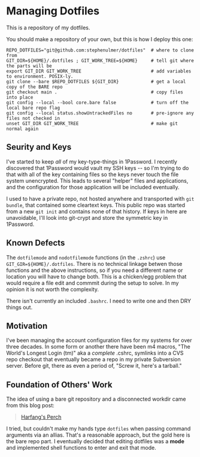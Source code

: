 # Managing Dotfiles

This is a repository of my dotfiles.

You should make a repository of your own, but this is how I deploy this one:

    REPO_DOTFILES="git@github.com:stephenulmer/dotfiles"  # where to clone from
    GIT_DIR=${HOME}/.dotfiles ; GIT_WORK_TREE=${HOME}     # tell git where the parts will be
    export GIT_DIR GIT_WORK_TREE                          # add variables to environment. POSIX-ly.
    git clone --bare $REPO_DOTFILES ${GIT_DIR}            # get a local copy of the BARE repo
    git checkout main .                                   # copy files into place
    git config --local --bool core.bare false             # turn off the local bare repo flag
    git config --local status.showUntrackedFiles no       # pre-ignore any files not checked in
    unset GIT_DIR GIT_WORK_TREE                           # make git normal again


## Seurity and Keys

I've started to keep *all* of my key-type-things in 1Password. I recently discovered that 1Password would vault my SSH keys -- so I'm trying to do that with all of the key containing files so the keys never touch the file system unencrypted. This leads to several "helper" files and applications, and the configuration for those application will be included eventually.

I used to have a private repo, not hosted anywhere and transported with `git bundle`, that contained some cleartext keys. This public repo was started from a new `git init` and contains none of that history. If keys in here are unavoidable, I'll look into git-crypt and store the symmetric key in 1Password.


## Known Defects

The `dotfilemode` and `nodotfilemode` functions (in the `.zshrc`) use `GIT_GIR=${HOME}/.dotfiles`. There is no technical linkage betwen those functions and the above instructions, so if you need a different name or location you will have to change both. This is a chicken/egg problem that would require a file edit and commmit during the setup to solve. In my opinion it is not worth the complexity.

There isn't currently an included `.bashrc`. I need to write one and then DRY things out.


## Motivation

I've been managing the account configuration files for my systems for over three decades. In some form or another there have been m4 macros, "The World's Longest Login (tm)" aka a *complete* .cshrc, symlinks into a CVS repo checkout that eventually became a repo in my private Subversion server. Before git, there as even a period of, "Screw it, here's a tarball."


## Foundation of Others' Work

The idea of using a bare git repository and a disconnected workdir came from this blog post:

> [Harfang's Perch](https://harfangk.github.io/2016/09/18/manage-dotfiles-with-a-git-bare-repository.html)

I tried, but couldn't make my hands type `dotfiles` when passing command arguments via an allias. That's a reasonable approach, but the gold here is the bare repo part. I eventually decided that editing dotfiles was a **mode** and implemented shell functions to enter and exit that mode.
